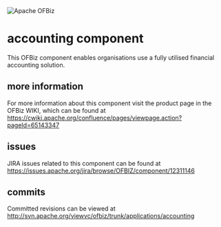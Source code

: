 <img src="http://ofbiz.apache.org/images/logo.png" alt="Apache OFBiz" />

# accounting component
This OFBiz component enables organisations use a fully utilised financial accounting solution.

## more information
For more information about this component visit the product page in the OFBiz WIKI, 
which can be found at https://cwiki.apache.org/confluence/pages/viewpage.action?pageId=65143347

## issues
JIRA issues related to this component can be found at https://issues.apache.org/jira/browse/OFBIZ/component/12311146

## commits
Committed revisions can be viewed at http://svn.apache.org/viewvc/ofbiz/trunk/applications/accounting